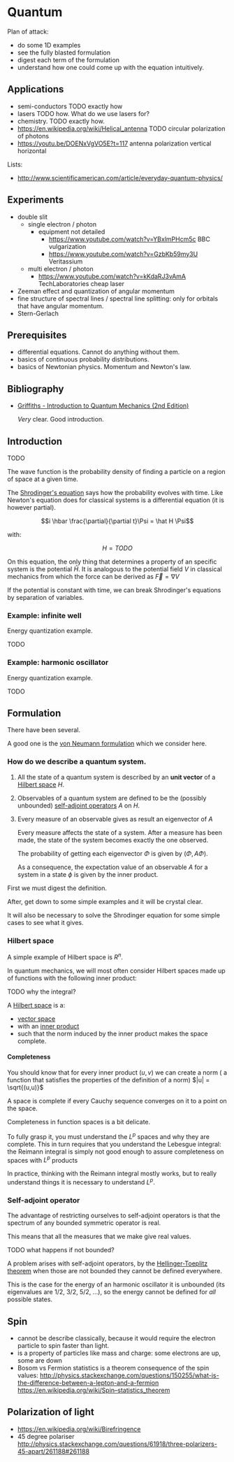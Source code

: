 # Quantum

Plan of attack:

- do some 1D examples
- see the fully blasted formulation
- digest each term of the formulation
- understand how one could come up with the equation intuitively.

## Applications

- semi-conductors TODO exactly how
- lasers TODO how. What do we use lasers for?
- chemistry. TODO exactly how.
- https://en.wikipedia.org/wiki/Helical_antenna TODO circular polarization of photons
- https://youtu.be/DOENxVgVO5E?t=117 antenna polarization vertical horizontal

Lists:

- <http://www.scientificamerican.com/article/everyday-quantum-physics/>

## Experiments

- double slit
    - single electron / photon
        - equipment not detailed
            - https://www.youtube.com/watch?v=YBxlmPHcm5c BBC vulgarization
            - https://www.youtube.com/watch?v=GzbKb59my3U Veritassium
    - multi electron / photon
        - <https://www.youtube.com/watch?v=kKdaRJ3vAmA> TechLaboratories cheap laser
- Zeeman effect and quantization of angular momentum
- fine structure of spectral lines / spectral line splitting: only for orbitals that have angular momentum.
- Stern-Gerlach

## Prerequisites

- differential equations. Cannot do anything without them.
- basics of continuous probability distributions.
- basics of Newtonian physics. Momentum and Newton's law.

## Bibliography

[gri04]: http://www.amazon.com/Introduction-Quantum-Mechanics-2nd-Edition/dp/0131118927

-   [Griffiths - Introduction to Quantum Mechanics (2nd Edition)][gri04]

    *Very* clear. Good introduction.

## Introduction

TODO

The wave function is the probability density of finding a particle on a region of space at a given time.

The [Shrodinger's equation](http://en.wikipedia.org/wiki/Schr%C3%B6dinger_equation) says how the probability evolves with time. Like Newton's equation does for classical systems is a differential equation (it is however partial).

$$i \hbar \frac{\partial}{\partial t}\Psi = \hat H \Psi$$

with:

$$H = TODO$$

On this equation, the only thing that determines a property of an specific system is the potential $\hat H$. It is analogous to the potential field $V$ in classical mechanics from which the force can be derived as $\vec{F} = \nabla V$

If the potential is constant with time, we can break Shrodinger's equations by separation of variables.

### Example: infinite well

Energy quantization example.

TODO

### Example: harmonic oscillator

Energy quantization example.

TODO

## Formulation

There have been several.

A good one is the [von Neumann formulation](http://en.wikipedia.org/wiki/Dirac%E2%80%93von_Neumann_axioms) which we consider here.

### How do we describe a quantum system.

1.  All the state of a quantum system is described by an **unit vector** of a [Hilbert space](#hilbert-space) $H$.

2.  Observables of a quantum system are defined to be the (possibly unbounded) [self-adjoint operators](#self-adjoint-operator) $A$ on $H$.

3.  Every measure of an observable gives as result an eigenvector of $A$

    Every measure affects the state of a system. After a measure has been made, the state of the system becomes exactly the one observed.

    The probability of getting each eigenvector $\Phi$ is given by $(\Phi,A\Phi)$.

    As a consequence, the expectation value of an observable $A$ for a system in a state $\phi$ is given by the inner product.

First we must digest the definition.

After, get down to some simple examples and it will be crystal clear.

It will also be necessary to solve the Shrodinger equation for some simple cases to see what it gives.

### Hilbert space

A simple example of Hilbert space is $R^n$.

In quantum mechanics, we will most often consider Hilbert spaces made up of functions with the following inner product:

TODO why the integral?

A [Hilbert space](http://en.wikipedia.org/wiki/Hilbert_space) is a:

- [vector space](http://en.wikipedia.org/wiki/Vector_space)
- with an [inner product]()
- such that the norm induced by the inner product makes the space complete.

#### Completeness

You should know that for every inner product $(u,v)$ we can create a norm ( a function that satisfies the properties of the definition of a norm) $|u| = \sqrt{(u,u)}$

A space is complete if every Cauchy sequence converges on it to a point on the space.

Completeness in function spaces is a bit delicate.

To fully grasp it, you must understand the $L^p$ spaces and why they are complete. This in turn requires that you understand the Lebesgue integral: the Reimann integral is simply not good enough to assure completeness on spaces with $L^p$ products

In practice, thinking with the Reimann integral mostly works, but to really understand things it is necessary to understand $L^p$.

### Self-adjoint operator

The advantage of restricting ourselves to self-adjoint operators is that the spectrum of any bounded symmetric operator is real.

This means that all the measures that we make give real values.

TODO what happens if not bounded?

A problem arises with self-adjoint operators, by the [Hellinger-Toeplitz theorem](http://en.wikipedia.org/wiki/Hellinger-Toeplitz_theorem) when those are not bounded they cannot be defined everywhere.

This is the case for the energy of an harmonic oscillator it is unbounded (its eigenvalues are 1/2, 3/2, 5/2, ...), so the energy cannot be defined for *all* possible states.

## Spin

- cannot be describe classically, because it would require the electron particle to spin faster than light.
- is a property of particles like mass and charge: some electrons are up, some are down
- Bosom vs Fermion statistics is a theorem consequence of the spin values: <http://physics.stackexchange.com/questions/150255/what-is-the-difference-between-a-lepton-and-a-fermion> <https://en.wikipedia.org/wiki/Spin–statistics_theorem>

## Polarization of light

- https://en.wikipedia.org/wiki/Birefringence
- 45 degree polariser http://physics.stackexchange.com/questions/61918/three-polarizers-45-apart/261188#261188
